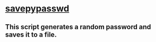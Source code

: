 # [savepypasswd](save-passwd.py)
## This script generates a random password and saves it to a file.
